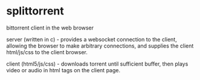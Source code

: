 splittorrent
============

bittorrent client in the web browser

server (written in c) - provides a websocket connection to the client, allowing the browser to make arbitrary connections, and supplies the client html/js/css to the client browser.

client (html5/js/css) - downloads torrent until sufficient buffer, then plays video or audio in html tags on the client page.
